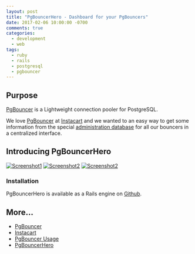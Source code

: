 ```yaml
---
layout: post
title: "PgBouncerHero - Dashboard for your PgBouncers"
date: 2017-02-06 10:00:00 -0700
comments: true
categories:
  - development
  - web
tags:
  - ruby
  - rails
  - postgresql
  - pgbouncer
---
```


## Purpose

[PgBouncer][1] is a Lightweight connection pooler for PostgreSQL.

We love [PgBouncer][1] at [Instacart][2] and we wanted to an easy way to
get some information from the special [administration database](3) for all our
bouncers in a centralized interface.

## Introducing PgBouncerHero

[![Screenshot1](https://github.com/kwent/pgbouncerhero/blob/master/doc/screenshot-1.png?raw=true)](https://pgbouncerhero-demo.herokuapp.com/)
[![Screenshot2](https://github.com/kwent/pgbouncerhero/blob/master/doc/screenshot-2.png?raw=true)](https://pgbouncerhero-demo.herokuapp.com/)
[![Screenshot2](https://github.com/kwent/pgbouncerhero/blob/master/doc/screenshot-3.png?raw=true)](https://pgbouncerhero-demo.herokuapp.com/)

### Installation

PgBouncerHero is available as a Rails engine on [Github](4).

## More...

- [PgBouncer][1]
- [Instacart][2]
- [PgBouncer Usage][3]
- [PgBouncerHero][4]

[1]: https://pgbouncer.github.io
[2]: https://www.instacart.com
[3]: https://pgbouncer.github.io/usage.html
[4]: https://github.com/kwent/pgbouncerhero
